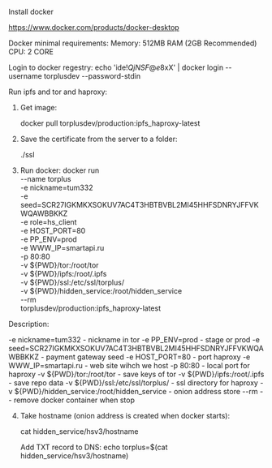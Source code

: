Install docker

https://www.docker.com/products/docker-desktop

Docker minimal requirements:
Memory: 512MB RAM (2GB Recommended)
CPU: 2 CORE

Login to docker regestry:
    echo 'ide!$QjNSF@e$8xX' | docker login --username torplusdev --password-stdin

Run ipfs and tor and haproxy:

1) Get image:

    docker pull torplusdev/production:ipfs_haproxy-latest

2) Save the certificate from the server to a folder:

    ./ssl
    
3) Run docker:
    docker run \
    --name torplus \
    -e nickname=tum332 \
    -e seed=SCR27IGKMKXSOKUV7AC4T3HBTBVBL2MI45HHFSDNRYJFFVKWQAWBBKKZ \
    -e role=hs_client \
    -e HOST_PORT=80 \
    -e PP_ENV=prod \
    -e WWW_IP=smartapi.ru \
    -p 80:80 \
    -v ${PWD}/tor:/root/tor \
    -v ${PWD}/ipfs:/root/.ipfs \
    -v ${PWD}/ssl:/etc/ssl/torplus/ \
    -v ${PWD}/hidden_service:/root/hidden_service \
    --rm \
    torplusdev/production:ipfs_haproxy-latest

Description:

-e nickname=tum332  - nickname in tor
-e PP_ENV=prod - stage or prod 
-e seed=SCR27IGKMKXSOKUV7AC4T3HBTBVBL2MI45HHFSDNRYJFFVKWQAWBBKKZ -  payment gateway seed
-e HOST_PORT=80  - port haproxy
-e WWW_IP=smartapi.ru -  web site wihch we host 
-p 80:80 - local port for haproxy
-v ${PWD}/tor:/root/tor  - save keys of tor 
-v ${PWD}/ipfs:/root/.ipfs - save repo data
-v ${PWD}/ssl:/etc/ssl/torplus/ - ssl directory for haproxy 
-v ${PWD}/hidden_service:/root/hidden_service - onion address store 
--rm  -- remove docker container when stop 


4) Take hostname (onion address is created when docker starts):

    cat hidden_service/hsv3/hostname

    Add TXT record to DNS:
        echo torplus=$(cat hidden_service/hsv3/hostname)


